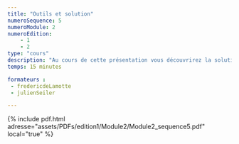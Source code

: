 ```yaml
---
title: "Outils et solution"
numeroSequence: 5
numeroModule: 2
numeroEdition:
    - 1
    - 2
type: "cours"
description: "Au cours de cette présentation vous découvrirez la solution osf.io, l'outil Git et gitlab.com ainsi que l'infrastructure Core Cluster de l'IFB"
temps: 15 minutes

formateurs :
 - fredericdeLamotte
 - julienSeiler

---
```


{% include pdf.html adresse="assets/PDFs/edition1/Module2/Module2_sequence5.pdf" local="true" %}
